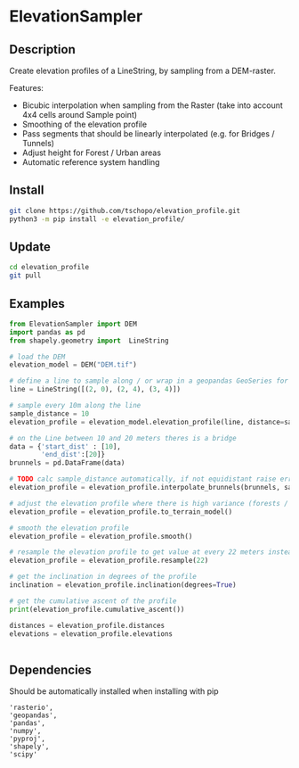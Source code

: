 # ElevationSampler

## Description

Create elevation profiles of a LineString, by sampling from a DEM-raster. 

Features:
- Bicubic interpolation when sampling from the Raster (take into account 4x4 cells around Sample point)
- Smoothing of the elevation profile
- Pass segments that should be linearly interpolated (e.g. for Bridges / Tunnels)
- Adjust height for Forest / Urban areas
- Automatic reference system handling

## Install

```sh
git clone https://github.com/tschopo/elevation_profile.git
python3 -m pip install -e elevation_profile/
```

## Update

```sh
cd elevation_profile
git pull
```

## Examples

```python
from ElevationSampler import DEM
import pandas as pd
from shapely.geometry import  LineString

# load the DEM
elevation_model = DEM("DEM.tif")

# define a line to sample along / or wrap in a geopandas GeoSeries for crs handling
line = LineString([(2, 0), (2, 4), (3, 4)])

# sample every 10m along the line
sample_distance = 10
elevation_profile = elevation_model.elevation_profile(line, distance=sample_distance, interpolated=True)

# on the Line between 10 and 20 meters theres is a bridge
data = {'start_dist' : [10], 
        'end_dist':[20]} 
brunnels = pd.DataFrame(data) 

# TODO calc sample_distance automatically, if not equidistant raise error
elevation_profile = elevation_profile.interpolate_brunnels(brunnels, sample_distance)

# adjust the elevation profile where there is high variance (forests / urban areas)
elevation_profile = elevation_profile.to_terrain_model()

# smooth the elevation profile
elevation_profile = elevation_profile.smooth()

# resample the elevation profile to get value at every 22 meters instead 10
elevation_profile = elevation_profile.resample(22)

# get the inclination in degrees of the profile
inclination = elevation_profile.inclination(degrees=True)

# get the cumulative ascent of the profile
print(elevation_profile.cumulative_ascent())

distances = elevation_profile.distances
elevations = elevation_profile.elevations
 
```

## Dependencies
Should be automatically installed when installing with pip

```
'rasterio',
'geopandas',
'pandas',
'numpy',
'pyproj',
'shapely',
'scipy'
```
